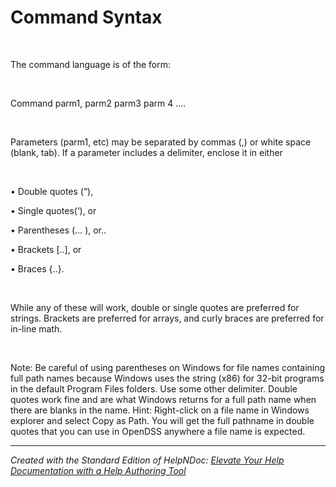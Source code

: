 # Command Syntax

&nbsp;

The command language is of the form:&nbsp;

&nbsp;

Command parm1, parm2 parm3 parm 4 ….&nbsp;

&nbsp;

Parameters (parm1, etc) may be separated by commas (,) or white space (blank, tab). If a parameter includes a delimiter, enclose it in either&nbsp;

&nbsp;

• Double quotes (“),&nbsp;

• Single quotes(‘), or&nbsp;

• Parentheses (… ), or..&nbsp;

• Brackets \[..\], or&nbsp;

• Braces {..}.&nbsp;

&nbsp;

While any of these will work, double or single quotes are preferred for strings. Brackets are preferred for arrays, and curly braces are preferred for in-line math.&nbsp;

&nbsp;

Note: Be careful of using parentheses on Windows for file names containing full path names because Windows uses the string (x86) for 32-bit programs in the default Program Files folders. Use some other delimiter. Double quotes work fine and are what Windows returns for a full path name when there are blanks in the name. Hint: Right-click on a file name in Windows explorer and select Copy as Path. You will get the full pathname in double quotes that you can use in OpenDSS anywhere a file name is expected.
***
_Created with the Standard Edition of HelpNDoc: [Elevate Your Help Documentation with a Help Authoring Tool](<https://www.helpauthoringsoftware.com/articles/what-is-a-help-authoring-tool/>)_
